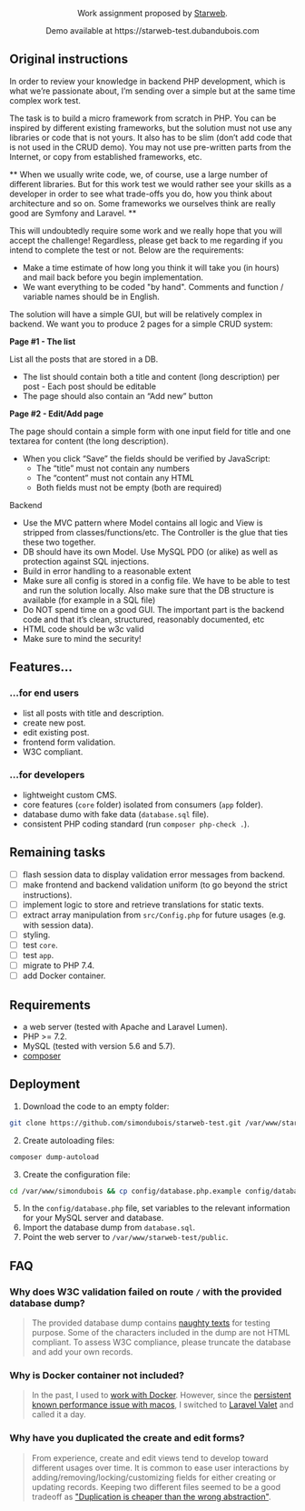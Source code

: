 
<p align="center">
    Work assignment proposed by <a href="https://starweb.se/">Starweb</a>.<br>
</p>
<p align="center">
    Demo available at https://starweb-test.dubandubois.com
</p>

## Original instructions

In order to review your knowledge in backend PHP development, which is what we’re passionate about, I’m sending over a simple but at the same time complex work test.

The task is to build a micro framework from scratch in PHP. You can be inspired by different existing frameworks, but the solution must not use any libraries or code that is not yours. It also has to be slim (don’t add code that is not used in the CRUD demo). You may not use pre-written parts from the Internet, or copy from established frameworks, etc.

** When we usually write code, we, of course, use a large number of different libraries. But for this work test we would rather see your skills as a developer in order to see what trade-offs you do, how you think about architecture and so on. Some frameworks we ourselves think are really good are Symfony and Laravel. **

This will undoubtedly require some work and we really hope that you will accept the challenge! Regardless, please get back to me regarding if you intend to complete the test or not. Below are the requirements:
- Make a time estimate of how long you think it will take you (in hours) and mail back before you begin implementation.
- We want everything to be coded "by hand". Comments and function / variable names should be in English.

The solution will have a simple GUI, but will be relatively complex in backend. We want you to produce 2 pages for a simple CRUD system:

**Page #1 - The list**

List all the posts that are stored in a DB.
- The list should contain both a title and content (long description) per post - Each post should be editable
- The page should also contain an “Add new” button

**Page #2 - Edit/Add page**

The page should contain a simple form with one input field for title and one textarea for content (the long description).
- When you click “Save” the fields should be verified by JavaScript:
  - The “title” must not contain any numbers
  - The “content” must not contain any HTML
  - Both fields must not be empty (both are required)

Backend
- Use the MVC pattern where Model contains all logic and View is stripped from classes/functions/etc. The Controller is the glue that ties these two together.
- DB should have its own Model. Use MySQL PDO (or alike) as well as protection against SQL injections.
- Build in error handling to a reasonable extent
- Make sure all config is stored in a config file. We have to be able to test and run the solution locally. Also make sure that the DB structure is available (for example in a SQL file)
- Do NOT spend time on a good GUI. The important part is the backend code and that it’s clean, structured, reasonably documented, etc
- HTML code should be w3c valid
- Make sure to mind the security!

## Features...

### ...for end users

- list all posts with title and description.
- create new post.
- edit existing post.
- frontend form validation.
- W3C compliant.

### ...for developers

- lightweight custom CMS.
- core features (`core` folder) isolated from consumers (`app` folder).
- database dumo with fake data (`database.sql` file).
- consistent PHP coding standard (run `composer php-check .`).

## Remaining tasks

- [ ] flash session data to display validation error messages from backend.
- [ ] make frontend and backend validation uniform (to go beyond the strict instructions).
- [ ] implement logic to store and retrieve translations for static texts.
- [ ] extract array manipulation from `src/Config.php` for future usages (e.g. with session data).
- [ ] styling.
- [ ] test `core`.
- [ ] test `app`.
- [ ] migrate to PHP 7.4.
- [ ] add Docker container.

## Requirements

- a web server (tested with Apache and Laravel Lumen).
- PHP >= 7.2.
- MySQL (tested with version 5.6 and 5.7).
- [composer](https://getcomposer.org/)

## Deployment

1. Download the code to an empty folder:
```bash
git clone https://github.com/simondubois/starweb-test.git /var/www/starweb-test
```
2. Create autoloading files:
```bash
composer dump-autoload
```
3. Create the configuration file:
```bash
cd /var/www/simondubois && cp config/database.php.example config/database.php
```
5. In the `config/database.php` file, set variables to the relevant information for your MySQL server and database.
6. Import the database dump from `database.sql`.
8. Point the web server to `/var/www/starweb-test/public`.

## FAQ

### Why does W3C validation failed on route `/` with the provided database dump?
> The provided database dump contains [naughty texts](https://github.com/minimaxir/big-list-of-naughty-strings) for testing purpose. Some of the characters included in the dump are not HTML compliant. To assess W3C compliance, please truncate the database and add your own records.

### Why is Docker container not included?
> In the past, I used to [work with Docker](https://hub.docker.com/u/simondubois/). However, since the [persistent known performance issue with macos](https://github.com/docker/for-mac/issues/77), I switched to [Laravel Valet](https://laravel.com/docs/6.x/valet) and called it a day.

### Why have you duplicated the create and edit forms?
> From experience, create and edit views tend to develop toward different usages over time. It is common to ease user interactions by adding/removing/locking/customizing fields for either creating or updating records. Keeping two different files seemed to be a good tradeoff as ["Duplication is cheaper than the wrong abstraction"](https://www.sandimetz.com/blog/2016/1/20/the-wrong-abstraction).
